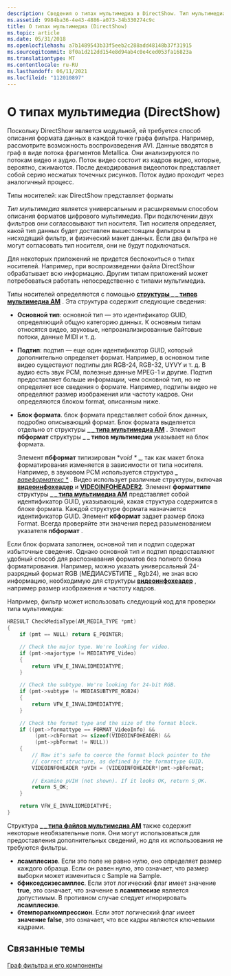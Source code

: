 ```yaml
---
description: Сведения о типах мультимедиа в DirectShow. Тип мультимедиа является универсальным и расширяемым способом описания форматов цифрового мультимедиа.
ms.assetid: 9984ba36-4e43-4886-a073-34b330274c9c
title: О типах мультимедиа (DirectShow)
ms.topic: article
ms.date: 05/31/2018
ms.openlocfilehash: a7b1489543b33f5eeb2c288add48148b37f31915
ms.sourcegitcommit: 8f0a1d212dd154e8d94ab4c0e4ced053fa16823a
ms.translationtype: MT
ms.contentlocale: ru-RU
ms.lasthandoff: 06/11/2021
ms.locfileid: "112010897"
---
```

# <a name="about-media-types-directshow"></a>О типах мультимедиа (DirectShow)

Поскольку DirectShow является модульной, ей требуется способ описания формата данных в каждой точке графа фильтра. Например, рассмотрите возможность воспроизведения AVI. Данные вводятся в граф в виде потока фрагментов Metallica. Они анализируются по потокам видео и аудио. Поток видео состоит из кадров видео, которые, вероятно, сжимаются. После декодирования видеопоток представляет собой серию несжатых точечных рисунков. Поток аудио проходит через аналогичный процесс.

Типы носителей: как DirectShow представляет форматы

*Тип мультимедиа* является универсальным и расширяемым способом описания форматов цифрового мультимедиа. При подключении двух фильтров они согласовывают тип носителя. Тип носителя определяет, какой тип данных будет доставлен вышестоящим фильтром в нисходящий фильтр, и физический макет данных. Если два фильтра не могут согласовать тип носителя, они не будут подключаться.

Для некоторых приложений не придется беспокоиться о типах носителей. Например, при воспроизведении файла DirectShow обрабатывает всю информацию. Другим типам приложений может потребоваться работать непосредственно с типами мультимедиа.

Типы носителей определяются с помощью [**структуры \_ \_ типов мультимедиа AM**](/windows/win32/api/strmif/ns-strmif-am_media_type) . Эта структура содержит следующие сведения:

-   **Основной тип**: основной тип — это идентификатор GUID, определяющий общую категорию данных. К основным типам относятся видео, звуковые, непроанализированные байтовые потоки, данные MIDI и т. д.
-   **Подтип**: подтип — еще один идентификатор GUID, который дополнительно определяет формат. Например, в основном типе видео существуют подтипы для RGB-24, RGB-32, UYVY и т. д. В аудио есть звук PCM, полезные данные MPEG-1 и другие. Подтип предоставляет больше информации, чем основной тип, но не определяет все сведения о формате. Например, подтипы видео не определяют размер изображения или частоту кадров. Они определяются блоком format, описанным ниже.
-   **Блок формата**. блок формата представляет собой блок данных, подробно описывающий формат. Блок формата выделяется отдельно от структуры [**\_ \_ типа мультимедиа AM**](/windows/win32/api/strmif/ns-strmif-am_media_type) . Элемент **пбформат** структуры **\_ \_ типов мультимедиа** указывает на блок формата.

    Элемент **пбформат** типизирован **void \** _, так как макет блока форматирования изменяется в зависимости от типа носителя. Например, в звуковом PCM используется структура [_ *вавеформатекс* *](/previous-versions/dd757713(v=vs.85)) . Видео использует различные структуры, включая [**видеоинфохеадер**](/previous-versions/windows/desktop/api/amvideo/ns-amvideo-videoinfoheader) и [**VIDEOINFOHEADER2**](/previous-versions/windows/desktop/api/dvdmedia/ns-dvdmedia-videoinfoheader2). Элемент **форматтипе** структуры [**\_ \_ типа мультимедиа AM**](/windows/win32/api/strmif/ns-strmif-am_media_type) представляет собой идентификатор GUID, указывающий, какая структура содержится в блоке формата. Каждой структуре формата назначается идентификатор GUID. Элемент **кбформат** задает размер блока Format. Всегда проверяйте эти значения перед разыменованием указателя **пбформат** .

Если блок формата заполнен, основной тип и подтип содержат избыточные сведения. Однако основной тип и подтип предоставляют удобный способ для распознавания форматов без полного блока форматирования. Например, можно указать универсальный 24-разрядный формат RGB (МЕДИАСУБТИПЕ \_ Rgb24), не зная всю информацию, необходимую для структуры [**видеоинфохеадер**](/previous-versions/windows/desktop/api/amvideo/ns-amvideo-videoinfoheader) , например размер изображения и частоту кадров.

Например, фильтр может использовать следующий код для проверки типа мультимедиа:


```C++
HRESULT CheckMediaType(AM_MEDIA_TYPE *pmt)
{
    if (pmt == NULL) return E_POINTER;

    // Check the major type. We're looking for video.
    if (pmt->majortype != MEDIATYPE_Video)
    {
        return VFW_E_INVALIDMEDIATYPE;
    }

    // Check the subtype. We're looking for 24-bit RGB.
    if (pmt->subtype != MEDIASUBTYPE_RGB24)
    {
        return VFW_E_INVALIDMEDIATYPE;
    }

    // Check the format type and the size of the format block.
    if ((pmt->formattype == FORMAT_VideoInfo) &&
         (pmt->cbFormat >= sizeof(VIDEOINFOHEADER) &&
         (pmt->pbFormat != NULL))
    {
        // Now it's safe to coerce the format block pointer to the
        // correct structure, as defined by the formattype GUID.
        VIDEOINFOHEADER *pVIH = (VIDEOINFOHEADER*)pmt->pbFormat;
    
        // Examine pVIH (not shown). If it looks OK, return S_OK.
        return S_OK;
    }

    return VFW_E_INVALIDMEDIATYPE;
}
```



Структура [**\_ \_ типа файлов мультимедиа AM**](/windows/win32/api/strmif/ns-strmif-am_media_type) также содержит некоторые необязательные поля. Они могут использоваться для предоставления дополнительных сведений, но для их использования не требуются фильтры.

-   **лсамплесизе**. Если это поле не равно нулю, оно определяет размер каждого образца. Если он равен нулю, это означает, что размер выборки может измениться с Sample на Sample.
-   **бфикседсизесамплес**. Если этот логический флаг имеет значение **true**, это означает, что значение в **лсамплесизе** является допустимым. В противном случае следует игнорировать **лсамплесизе**.
-   **бтемпоралкомпрессион**. Если этот логический флаг имеет **значение false**, это означает, что все кадры являются ключевыми кадрами.

## <a name="related-topics"></a>Связанные темы

<dl> <dt>

[Граф фильтра и его компоненты](the-filter-graph-and-its-components.md)
</dt> </dl>

 

 
